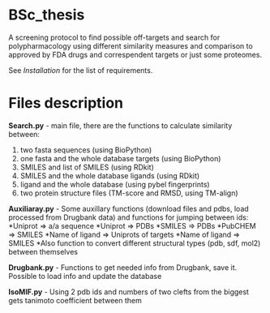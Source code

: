 # BSc_thesis
A screening protocol to find possible off-targets and search for polypharmacology using different similarity measures and comparison to approved by FDA drugs and correspendent targets or just some proteomes.

See *Installation* for the list of requirements.

# Files description

**Search.py** - main file, there are the functions to calculate similarity between: 
1. two fasta sequences (using BioPython)
2. one fasta and the whole database targets (using BioPython)
3. SMILES and list of SMILES (using RDkit)
4. SMILES and the whole database ligands (using RDkit)
5. ligand and the whole database (using pybel fingerprints)
6. two protein structure files (TM-score and RMSD, using TM-align) 
        
**Auxiliaray.py** - Some auxillary functions (download files and pdbs, load processed from Drugbank data) 
and functions for jumping between ids:
*Uniprot => a/a sequence
*Uniprot => PDBs
*SMILES => PDBs
*PubCHEM => SMILES
*Name of ligand => Uniprots of targets
*Name of ligand => SMILES
*Also function to convert different structural types (pdb, sdf, mol2) between themselves

**Drugbank.py** - Functions to get needed info from Drugbank, save it. Possible to load info and update the database

**IsoMIF.py** - Using 2 pdb ids and numbers of two clefts from the biggest gets tanimoto coefficient between them
